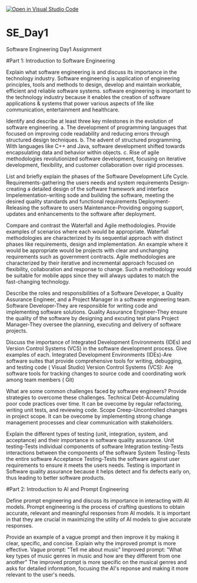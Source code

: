 [![Open in Visual Studio Code](https://classroom.github.com/assets/open-in-vscode-2e0aaae1b6195c2367325f4f02e2d04e9abb55f0b24a779b69b11b9e10269abc.svg)](https://classroom.github.com/online_ide?assignment_repo_id=18387491&assignment_repo_type=AssignmentRepo)
# SE_Day1
Software Engineering Day1 Assignment

#Part 1: Introduction to Software Engineering

Explain what software engineering is and discuss its importance in the technology industry.
Software engineering is application of engineering principles, tools and methods to design, develop and maintain workable, efficient and reliable software systems. software engineering is important to the technology industry because it enables the creation of software applications & systems that power various aspects of life like communication, entertainment and healthcare.

Identify and describe at least three key milestones in the evolution of software engineering.
a. The development of programming languages that focused on improving code readability and reducing errors through structured design techniques.
b. The advent of structured programming. With languages like C++ and Java, software development shifted towards encapsulating data and behavior within objects.
c. Rise of agile methodologies revolutionized software development, focusing on iterative development, flexibility, and customer collaboration over rigid processes.

List and briefly explain the phases of the Software Development Life Cycle.
Requirements-gathering the users needs and system requirements
Design-creating a detailed design of the software framework and interface
Impelementation-writing sode and building the software, meeting the desired quality standards and functional requirements
Deployment-Releasing the software to users
Maintenance-Providing ongoing support, updates and enhancements to the software after deployment.

Compare and contrast the Waterfall and Agile methodologies. Provide examples of scenarios where each would be appropriate.
Waterfall methodologies are characterized by its sequential approach with distinct phases like requirements, design and implementation. An example where it would be appropriate would be projects with clear and unchanging requirements such as government contracts.
Agile methodologies are characterized by their iterative and incremental approach focused on flexibility, collaboration and response to change. Such a methodology would be suitable for mobile apps since they will always updates to match the fast-changing technology.

Describe the roles and responsibilities of a Software Developer, a Quality Assurance Engineer, and a Project Manager in a software engineering team.
Software Developer-They are responsible for writing code and implementing software solutions.
Quality Assurance Engineer-They ensure the quality of the software by designing and excuting test plans
Project Manager-They oversee the planning, executing and delivery of software projects.

Discuss the importance of Integrated Development Environments (IDEs) and Version Control Systems (VCS) in the software development process. Give examples of each.
Integrated Development Environments (IDEs)-Are software suites that provide comprehensive tools for writing, debugging, and testing code ( Visual Studio)
Version Control Systems (VCS): Are software tools for tracking changes to source code and coordinating work among team members ( Git)

What are some common challenges faced by software engineers? Provide strategies to overcome these challenges.
Technical Debt-Accumulating poor code practices over time. It can be ovecome by regular refactoring, writing unit tests, and reviewing code.
Scope Creep-Uncontrolled changes in project scope. It can be ovecome by implementing strong change management processes and clear communication with stakeholders.

Explain the different types of testing (unit, integration, system, and acceptance) and their importance in software quality assurance.
Unit testing-Tests individual components of software
Integration testing-Tests interactions between the components of the software
System Testing-Tests the entire software
Acceptance Testing-Tests the software against user requirements to ensure it meets the users needs.
Testing is important in Software quality assurance because it helps detect and fix defects early on, thus leading to better software products.

#Part 2: Introduction to AI and Prompt Engineering


Define prompt engineering and discuss its importance in interacting with AI models.
Prompt engineering is the process of crafting questions to obtain accurate, relevant and meaningful responses from AI models. It is important in that they are crucial in maximizing the utility of AI models to give accurate responses.

Provide an example of a vague prompt and then improve it by making it clear, specific, and concise. Explain why the improved prompt is more effective.
Vague prompt: "Tell me about music"
Improved prompt: "What key types of music genres in music and how are they different from one another"
The improved prompt is more specific on the musical genres and asks for detailed information, focusing the AI's reponse and making it more relevant to the user's needs.
